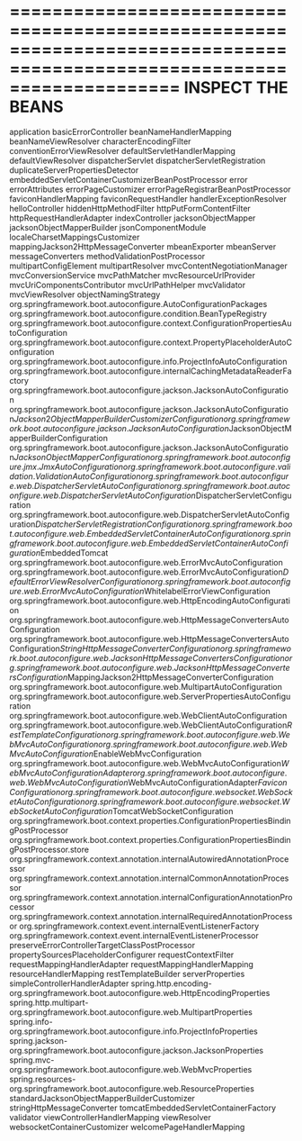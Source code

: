 ========================================================================================================================
INSPECT THE BEANS
========================================================================================================================
application
basicErrorController
beanNameHandlerMapping
beanNameViewResolver
characterEncodingFilter
conventionErrorViewResolver
defaultServletHandlerMapping
defaultViewResolver
dispatcherServlet
dispatcherServletRegistration
duplicateServerPropertiesDetector
embeddedServletContainerCustomizerBeanPostProcessor
error
errorAttributes
errorPageCustomizer
errorPageRegistrarBeanPostProcessor
faviconHandlerMapping
faviconRequestHandler
handlerExceptionResolver
helloController
hiddenHttpMethodFilter
httpPutFormContentFilter
httpRequestHandlerAdapter
indexController
jacksonObjectMapper
jacksonObjectMapperBuilder
jsonComponentModule
localeCharsetMappingsCustomizer
mappingJackson2HttpMessageConverter
mbeanExporter
mbeanServer
messageConverters
methodValidationPostProcessor
multipartConfigElement
multipartResolver
mvcContentNegotiationManager
mvcConversionService
mvcPathMatcher
mvcResourceUrlProvider
mvcUriComponentsContributor
mvcUrlPathHelper
mvcValidator
mvcViewResolver
objectNamingStrategy
org.springframework.boot.autoconfigure.AutoConfigurationPackages
org.springframework.boot.autoconfigure.condition.BeanTypeRegistry
org.springframework.boot.autoconfigure.context.ConfigurationPropertiesAutoConfiguration
org.springframework.boot.autoconfigure.context.PropertyPlaceholderAutoConfiguration
org.springframework.boot.autoconfigure.info.ProjectInfoAutoConfiguration
org.springframework.boot.autoconfigure.internalCachingMetadataReaderFactory
org.springframework.boot.autoconfigure.jackson.JacksonAutoConfiguration
org.springframework.boot.autoconfigure.jackson.JacksonAutoConfiguration$Jackson2ObjectMapperBuilderCustomizerConfiguration
org.springframework.boot.autoconfigure.jackson.JacksonAutoConfiguration$JacksonObjectMapperBuilderConfiguration
org.springframework.boot.autoconfigure.jackson.JacksonAutoConfiguration$JacksonObjectMapperConfiguration
org.springframework.boot.autoconfigure.jmx.JmxAutoConfiguration
org.springframework.boot.autoconfigure.validation.ValidationAutoConfiguration
org.springframework.boot.autoconfigure.web.DispatcherServletAutoConfiguration
org.springframework.boot.autoconfigure.web.DispatcherServletAutoConfiguration$DispatcherServletConfiguration
org.springframework.boot.autoconfigure.web.DispatcherServletAutoConfiguration$DispatcherServletRegistrationConfiguration
org.springframework.boot.autoconfigure.web.EmbeddedServletContainerAutoConfiguration
org.springframework.boot.autoconfigure.web.EmbeddedServletContainerAutoConfiguration$EmbeddedTomcat
org.springframework.boot.autoconfigure.web.ErrorMvcAutoConfiguration
org.springframework.boot.autoconfigure.web.ErrorMvcAutoConfiguration$DefaultErrorViewResolverConfiguration
org.springframework.boot.autoconfigure.web.ErrorMvcAutoConfiguration$WhitelabelErrorViewConfiguration
org.springframework.boot.autoconfigure.web.HttpEncodingAutoConfiguration
org.springframework.boot.autoconfigure.web.HttpMessageConvertersAutoConfiguration
org.springframework.boot.autoconfigure.web.HttpMessageConvertersAutoConfiguration$StringHttpMessageConverterConfiguration
org.springframework.boot.autoconfigure.web.JacksonHttpMessageConvertersConfiguration
org.springframework.boot.autoconfigure.web.JacksonHttpMessageConvertersConfiguration$MappingJackson2HttpMessageConverterConfiguration
org.springframework.boot.autoconfigure.web.MultipartAutoConfiguration
org.springframework.boot.autoconfigure.web.ServerPropertiesAutoConfiguration
org.springframework.boot.autoconfigure.web.WebClientAutoConfiguration
org.springframework.boot.autoconfigure.web.WebClientAutoConfiguration$RestTemplateConfiguration
org.springframework.boot.autoconfigure.web.WebMvcAutoConfiguration
org.springframework.boot.autoconfigure.web.WebMvcAutoConfiguration$EnableWebMvcConfiguration
org.springframework.boot.autoconfigure.web.WebMvcAutoConfiguration$WebMvcAutoConfigurationAdapter
org.springframework.boot.autoconfigure.web.WebMvcAutoConfiguration$WebMvcAutoConfigurationAdapter$FaviconConfiguration
org.springframework.boot.autoconfigure.websocket.WebSocketAutoConfiguration
org.springframework.boot.autoconfigure.websocket.WebSocketAutoConfiguration$TomcatWebSocketConfiguration
org.springframework.boot.context.properties.ConfigurationPropertiesBindingPostProcessor
org.springframework.boot.context.properties.ConfigurationPropertiesBindingPostProcessor.store
org.springframework.context.annotation.internalAutowiredAnnotationProcessor
org.springframework.context.annotation.internalCommonAnnotationProcessor
org.springframework.context.annotation.internalConfigurationAnnotationProcessor
org.springframework.context.annotation.internalRequiredAnnotationProcessor
org.springframework.context.event.internalEventListenerFactory
org.springframework.context.event.internalEventListenerProcessor
preserveErrorControllerTargetClassPostProcessor
propertySourcesPlaceholderConfigurer
requestContextFilter
requestMappingHandlerAdapter
requestMappingHandlerMapping
resourceHandlerMapping
restTemplateBuilder
serverProperties
simpleControllerHandlerAdapter
spring.http.encoding-org.springframework.boot.autoconfigure.web.HttpEncodingProperties
spring.http.multipart-org.springframework.boot.autoconfigure.web.MultipartProperties
spring.info-org.springframework.boot.autoconfigure.info.ProjectInfoProperties
spring.jackson-org.springframework.boot.autoconfigure.jackson.JacksonProperties
spring.mvc-org.springframework.boot.autoconfigure.web.WebMvcProperties
spring.resources-org.springframework.boot.autoconfigure.web.ResourceProperties
standardJacksonObjectMapperBuilderCustomizer
stringHttpMessageConverter
tomcatEmbeddedServletContainerFactory
validator
viewControllerHandlerMapping
viewResolver
websocketContainerCustomizer
welcomePageHandlerMapping